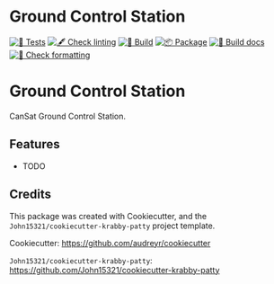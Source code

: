 # Ground Control Station

<!-- markdownlint-disable MD013 -->
<!-- ![Crates.io](https://img.shields.io/crates/l/ground-control-station) ![Crates.io](https://img.shields.io/crates/v/ground-control-station) ![docs.rs](https://img.shields.io/docsrs/ground-control-station) -->
[![🧪 Tests](https://github.com/PWr-Aerospace/ground-control-station/actions/workflows/tests.yml/badge.svg)](https://github.com/PWr-Aerospace/ground-control-station/actions/workflows/tests.yml) [![🖋  Check linting](https://github.com/PWr-Aerospace/ground-control-station/actions/workflows/lint.yml/badge.svg)](https://github.com/PWr-Aerospace/ground-control-station/actions/workflows/lint.yml) [![🔨 Build](https://github.com/PWr-Aerospace/ground-control-station/actions/workflows/build.yml/badge.svg)](https://github.com/PWr-Aerospace/ground-control-station/actions/workflows/build.yml) [![📦 Package](https://github.com/PWr-Aerospace/ground-control-station/actions/workflows/package.yml/badge.svg)](https://github.com/PWr-Aerospace/ground-control-station/actions/workflows/package.yml) [![📄 Build docs](https://github.com/PWr-Aerospace/ground-control-station/actions/workflows/docs.yml/badge.svg)](https://github.com/PWr-Aerospace/ground-control-station/actions/workflows/docs.yml) [![👔 Check formatting](https://github.com/PWr-Aerospace/ground-control-station/actions/workflows/format.yml/badge.svg)](https://github.com/PWr-Aerospace/ground-control-station/actions/workflows/format.yml)
<!-- markdownlint-enable MD013 -->

# Ground Control Station

CanSat Ground Control Station.

## Features

* TODO

## Credits

This package was created with Cookiecutter, and the
`John15321/cookiecutter-krabby-patty` project template.

Cookiecutter: <https://github.com/audreyr/cookiecutter>

`John15321/cookiecutter-krabby-patty`: <https://github.com/John15321/cookiecutter-krabby-patty>
